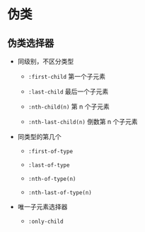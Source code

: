 # 伪类

## 伪类选择器

- 同级别，不区分类型

  - `:first-child` 第一个子元素

  - `:last-child` 最后一个子元素

  - `:nth-child(n)` 第 n 个子元素

  - `:nth-last-child(n)` 倒数第 n 个子元素

- 同类型的第几个

  - `:first-of-type`

  - `:last-of-type`

  - `:nth-of-type(n)`

  - `:nth-last-of-type(n)`

- 唯一子元素选择器

  - `:only-child`
